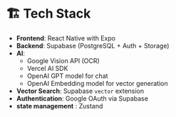 # 🏗️ Tech Stack

- **Frontend**: React Native with Expo
- **Backend**: Supabase (PostgreSQL + Auth + Storage)
- **AI**:
  - Google Vision API (OCR)
  - Vercel AI SDK
  - OpenAI GPT model for chat
  - OpenAI Embedding model for vector generation
- **Vector Search**: Supabase `vector` extension
- **Authentication**: Google OAuth via Supabase
- **state management** : Zustand
